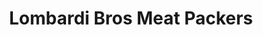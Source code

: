 ---
title: "Lombardi Bros Meat Packers"
url: /denver/lombardi-bros-meat-packers/
shop: Metzgerei
---